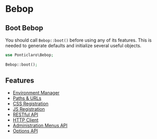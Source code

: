 Bebop
==================

## Boot Bebop
You should call `Bebop::boot()` before using any of its features. This is needed to generate defaults and initialize several useful objects.  
```php
use Ponticlaro\Bebop;
    
Bebop::boot();
```

## Features
- [Environment Manager](docs/ENVIRONMENT_MANAGER.md)
- [Paths & URLs](docs/PATHS_AND_URLS.md)
- [CSS Registration](docs/CSS.md)
- [JS Registration](docs/JS.md)
- [RESTful API](docs/API.md)
- [HTTP Client](docs/HTTP_CLIENT.md)
- [Administration Menus API](docs/ADMINISTRATION_MENUS.md)
- [Options API](docs/OPTIONS.md)